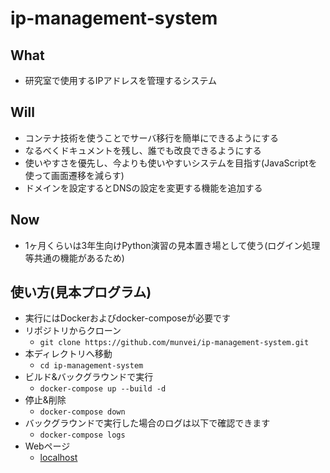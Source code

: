 # ip-management-system

## What
- 研究室で使用するIPアドレスを管理するシステム

## Will
- コンテナ技術を使うことでサーバ移行を簡単にできるようにする
- なるべくドキュメントを残し、誰でも改良できるようにする
- 使いやすさを優先し、今よりも使いやすいシステムを目指す(JavaScriptを使って画面遷移を減らす)
- ドメインを設定するとDNSの設定を変更する機能を追加する

## Now
- 1ヶ月くらいは3年生向けPython演習の見本置き場として使う(ログイン処理等共通の機能があるため)

## 使い方(見本プログラム)
- 実行にはDockerおよびdocker-composeが必要です
- リポジトリからクローン
  -  `git clone https://github.com/munvei/ip-management-system.git`
- 本ディレクトリへ移動
  - `cd ip-management-system`
- ビルド&バックグラウンドで実行
  -  `docker-compose up --build -d `
- 停止&削除
  -  `docker-compose down`
- バックグラウンドで実行した場合のログは以下で確認できます
  -  `docker-compose logs`
- Webページ
  - [localhost](http://localhost) 
